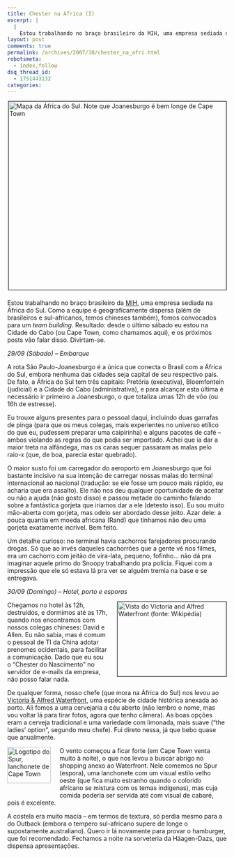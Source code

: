 ```yaml
---
title: Chester na África (I)
excerpt: |
  |
    Estou trabalhando no braço brasileiro da MIH, uma empresa sediada na África do Sul. Como a equipe é geograficamente dispersa (além de brasileiros e sul-africanos, temos chineses também), fomos convocados para um team building. Resultado: desde o último sábado eu...
layout: post
comments: true
permalink: /archives/2007/10/chester_na_afri.html
robotsmeta:
  - index,follow
dsq_thread_id:
  - 1751443132
categories:
---
```

<span class="mt-enclosure mt-enclosure-image"><img border="1" title="Mapa da África do Sul. Note que Joanesburgo é bem longe de Cape Town" src="//chester.me/archives/img/south_africa_map.gif" width="500" height="432" class="mt-image-right" style="float: right; margin: 0 0 20px 20px;" /></span>Estou trabalhando no braço brasileiro da [MIH][1], uma empresa sediada na África do Sul. Como a equipe é geograficamente dispersa (além de brasileiros e sul-africanos, temos chineses também), fomos convocados para um *team building*. Resultado: desde o último sábado eu estou na Cidade do Cabo (ou Cape Town, como chamamos aqui), e os próximos posts vão falar disso. Divirtam-se.

*29/09 (Sábado) &#8211; Embarque*

A rota São Paulo-Joanesburgo é a única que conecta o Brasil com a África do Sul, embora nenhuma das cidades seja capital de seu respectivo país. De fato, a África do Sul tem três capitais: Pretória (executiva), Bloemfontein (judicial) e a Cidade do Cabo (administrativa), e para alcançar esta última é necessário ir primeiro a Joanesburgo, o que totaliza umas 12h de vôo (ou 16h de estresse).

Eu trouxe alguns presentes para o pessoal daqui, incluindo duas garrafas de pinga (para que os meus colegas, mais experientes no universo etílico do que eu, pudessem preparar uma caipirinha) e alguns pacotes de café &#8211; ambos violando as regras do que podia ser importado. Achei que ia dar a maior treta na alfândega, mas os caras sequer passaram as malas pelo raio-x (que, de boa, parecia estar quebrado).

O maior susto foi um carregador do aeroporto em Joanesburgo que foi bastante incisivo na sua intenção de carregar nossas malas do terminal internacional ao nacional (tradução: se ele fosse um pouco mais rápido, eu acharia que era assalto). Ele não nos deu qualquer oportunidade de aceitar ou não a ajuda (não gosto disso) e passou metade do caminho falando sobre a fantástica gorjeta que iríamos dar a ele (detesto isso). Eu sou muito mão-aberta com gorjeta, mas odeio ser abordado desse jeito. Azar dele: a pouca quantia em moeda africana (Rand) que tínhamos não deu uma gorjeta exatamente incrível. Bem feito.

Um detalhe curioso: no terminal havia cachorros farejadores procurando drogas. Só que ao invés daqueles cachorrões que a gente vê nos filmes, era um cachorro com jeitão de vira-lata, pequeno, fofinho&#8230; não dá pra imaginar aquele primo do Snoopy trabalhando pra polícia. Fiquei com a impressão que ele só estava lá pra ver se alguém tremia na base e se entregava.

*30/09 (Domingo) &#8211; Hotel, porto e esporas*

<span class="mt-enclosure mt-enclosure-image"><img title="Vista do Victoria and Alfred Waterfront (fonte: Wikipédia)" border="1" src="//chester.me/archives/img/waterfront.jpg" width="250" height="171" class="mt-image-right" style="float: right; margin: 0 0 20px 20px;" /></span>Chegamos no hotel às 12h, destruídos, e dormimos até as 17h, quando nos encontramos com nossos colegas chineses: David e Allen. Eu não sabia, mas é comum o pessoal de TI da China adotar prenomes ocidentais, para facilitar a comunicação. Dado que eu sou o &#8220;Chester do Nascimento&#8221; no servidor de e-mails da empresa, não posso falar nada.

De qualquer forma, nosso chefe (que mora na África do Sul) nos levou ao [Victoria &#038; Alfred Waterfront][2], uma espécie de cidade histórica anexada ao porto. Ali fomos a uma cervejaria a céu aberto (não lembro o nome, mas vou voltar lá para tirar fotos, agora que tenho câmera). As boas opções eram a cerveja tradicional e uma variedade com limonada, mais suave (&#8220;the ladies&#8217; option&#8221;, segundo meu chefe). Fui direto nessa, já que bebo quase que anualmente.

<span class="mt-enclosure mt-enclosure-image"><img title="Logotipo do Spur, lanchonete de Cape Town" src="//chester.me/archives/img/spur.gif" width="100" height="83" class="mt-image-left" style="float: left; margin: 0 20px 20px 0;" /></span>O vento começou a ficar forte (em Cape Town venta muito à noite), o que nos levou a buscar abrigo no shopping anexo ao Waterfront. Nele comemos no [][3]Spur (espora), uma lanchonete com um visual estilo velho oeste (que fica muito estranho quando o colorido africano se mistura com os temas indígenas), mas cuja comida poderia ser servida até com visual de cabaré, pois é excelente.

A costela era muito macia &#8211; em termos de textura, só perdia mesmo para a do Outback (embora o tempero sul-africano supere de longe o supostamente australiano). Quero ir lá novamente para provar o hamburger, que foi recomendado. Fechamos a noite na sorveteria da Häagen-Dazs, que dispensa apresentações.

 [1]: http://www.crunchbase.com/financial-organization/mih-group-naspers
 [2]: http://en.wikipedia.org/wiki/Victoria_%26_Alfred_Waterfront
 [3]: http://www.spur.co.za/
